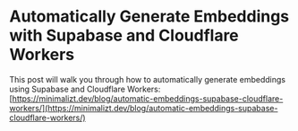 # Automatically Generate Embeddings with Supabase and Cloudflare Workers

This post will walk you through how to automatically generate embeddings using Supabase and Cloudflare Workers: [https://minimalizt.dev/blog/automatic-embeddings-supabase-cloudflare-workers/](https://minimalizt.dev/blog/automatic-embeddings-supabase-cloudflare-workers/)
